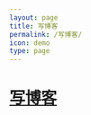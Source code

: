 ```yaml
---
layout: page
title: 写博客
permalink: /写博客/
icon: demo
type: page
---
```


<h1><a href="https://www.jianshu.com/writer#/notebooks/28188229/notes/31774069/preview">写博客</a></h1>